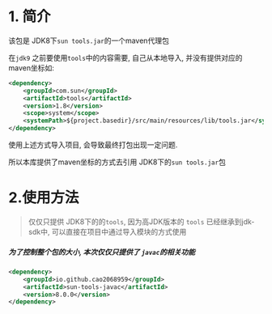 # 1. 简介

该包是 JDK8下`sun tools.jar`的一个maven代理包

在`jdk9` 之前要使用`tools`中的内容需要, 自己从本地导入, 并没有提供对应的maven坐标如:
```xml
<dependency>
    <groupId>com.sun</groupId>
    <artifactId>tools</artifactId>
    <version>1.8</version>
    <scope>system</scope>
    <systemPath>${project.basedir}/src/main/resources/lib/tools.jar</systemPath>
</dependency>

```
使用上述方式导入项目, 会导致最终打包出现一定问题.

所以本库提供了maven坐标的方式去引用 JDK8下的`sun tools.jar`包

# 2.使用方法

> 仅仅只提供 JDK8下的的`tools`, 因为高JDK版本的 `tools` 已经继承到jdk-sdk中, 可以直接在项目中通过导入模块的方式使用

##### 为了控制整个包的大小, 本次仅仅只提供了 `javac`的相关功能
```xml
<dependency>
    <groupId>io.github.cao2068959</groupId>
    <artifactId>sun-tools-javac</artifactId>
    <version>8.0.0</version>
</dependency>
```

